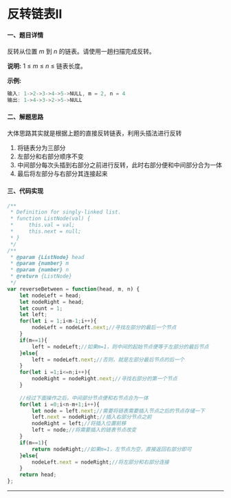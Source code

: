 # 反转链表II

#### 一、题目详情

 反转从位置 *m* 到 *n* 的链表。请使用一趟扫描完成反转。 

 **说明:**
1 ≤ *m* ≤ *n* ≤ 链表长度。 

**示例:**

```javascript
输入: 1->2->3->4->5->NULL, m = 2, n = 4
输出: 1->4->3->2->5->NULL
```

#### 二、解题思路

大体思路其实就是根据上题的直接反转链表，利用头插法进行反转

1. 将链表分为三部分
2. 左部分和右部分顺序不变
3. 中间部分每次头插到右部分之前进行反转，此时右部分便和中间部分合为一体
4. 最后将左部分与右部分其连接起来

#### 三、代码实现

```javascript
/**
 * Definition for singly-linked list.
 * function ListNode(val) {
 *     this.val = val;
 *     this.next = null;
 * }
 */
/**
 * @param {ListNode} head
 * @param {number} m
 * @param {number} n
 * @return {ListNode}
 */
var reverseBetween = function(head, m, n) {
    let nodeLeft = head;
    let nodeRight = head;
    let count = 1;
    let left;
    for(let i = 1;i<m-1;i++){
        nodeLeft = nodeLeft.next;//寻找左部分的最后一个节点
    }
    if(m==1){
        left = nodeLeft;//如果m=1，则中间的起始节点便等于左部分的最后节点
    }else{
        left = nodeLeft.next;//否则，就是左部分最后节点的后一个
    }
    for(let i =1;i<=n;i++){
        nodeRight = nodeRight.next;//寻找右部分的第一个节点
    }
    
    //经过下面操作之后，中间部分节点便和右节点合为一体
    for(let i =0;i<n-m+1;i++){
        let node = left.next;//需要将链表需要插入节点之后的节点存储一下
        left.next = nodeRight;//插入右部分节点之前
        nodeRight = left;//将插入位置前移
        left = node;//将需要插入的链表节点改变
    }
    if(m==1){
        return nodeRight;//如果m=1，左节点为空，直接返回右部分即可
    }else{
        nodeLeft.next = nodeRight;//将左部分和右部分连接
    }
    return head;
};
```

***


